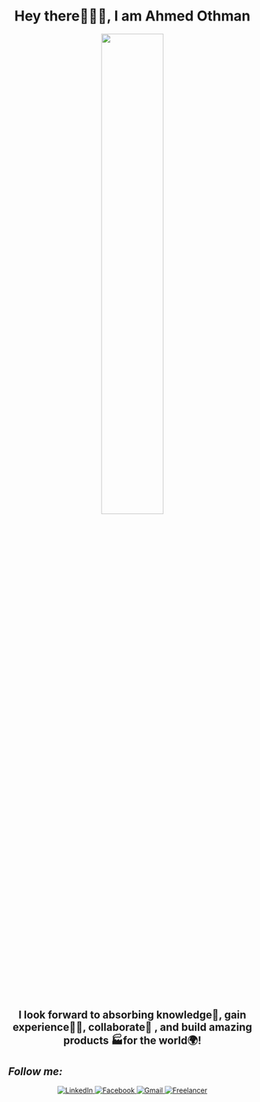 <h1 align= "center"><b>Hey there🙋‍♂️👋, I am Ahmed Othman</b></h1>
<p align="center"><img width=50% src="https://media.giphy.com/media/IThjAlJnD9WNO/giphy.gif"></p>
<h2 align= "center"><b>I look forward to absorbing knowledge🧠, gain experience👨‍🏭, collaborate🤝 , and build amazing products 🏭for the world🌍!</b></h2>


<h2><i>Follow me:</i></h2>
<div  align="center">

  <a href="https://www.linkedin.com/in/ahmed-osman-463a99158/" target="_blank">
    <img src="https://img.shields.io/badge/LinkedIn-%230077B5.svg?&style=flat-square&logo=linkedin&logoColor=white&color=071A2C" alt="LinkedIn">
  </a>
  
  <a href="https://www.facebook.com/profile.php?id=100004127731103" target="_blank">
    <img src="https://img.shields.io/badge/Facebook-%231877F2.svg?&style=flat-square&logo=facebook&logoColor=white&color=071A2C" alt="Facebook">
  </a>

   <a href="mailto:ao41866@gmail.com" mailto="ao41866@gmail.com" target="_blank">
    <img src="https://img.shields.io/badge/Gmail-%231877F2.svg?&style=flat-square&logo=gmail&logoColor=white&color=071A2C" alt="Gmail">
  </a>
  
  <a href="https://www.freelancer.com/u/AhmedOthman3599" target="_blank">
    <img src="https://img.shields.io/badge/Freelancer-%231877F2.svg?&style=flat-square&logo=freelancer&logoColor=white&color=071A2C" alt="Freelancer">
  </a>

</div>
